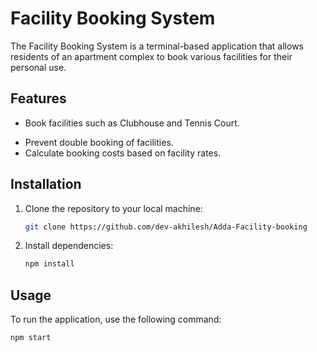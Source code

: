# Facility Booking System

The Facility Booking System is a terminal-based application that allows residents of an apartment complex to book various facilities for their personal use.

## Features

- Book facilities such as Clubhouse and Tennis Court.
<!-- - View available time slots for each facility. -->
- Prevent double booking of facilities.
- Calculate booking costs based on facility rates.

## Installation

1. Clone the repository to your local machine:

    ```bash
    git clone https://github.com/dev-akhilesh/Adda-Facility-booking
    ```

2. Install dependencies:

    ```bash
    npm install
    ```

## Usage

To run the application, use the following command:

```bash
npm start
```